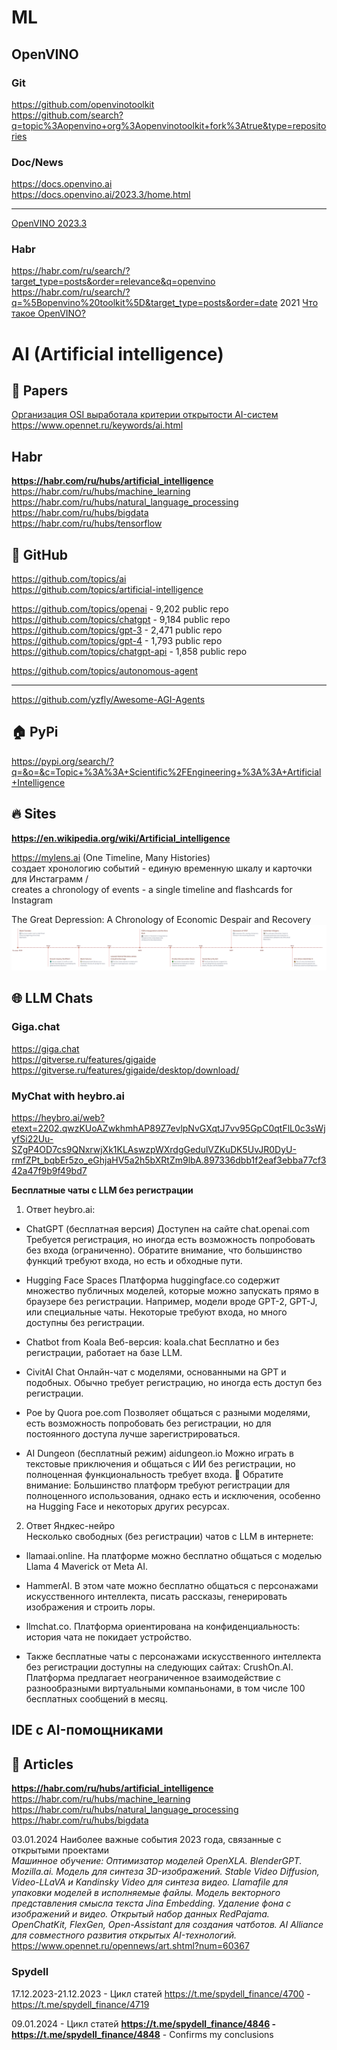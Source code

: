 # ML
## OpenVINO 
### Git                 
https://github.com/openvinotoolkit                        
https://github.com/search?q=topic%3Aopenvino+org%3Aopenvinotoolkit+fork%3Atrue&type=repositories                  

### Doc/News
https://docs.openvino.ai                    
https://docs.openvino.ai/2023.3/home.html                         
- - -
[OpenVINO 2023.3](https://www.linux.org.ru/news/linux-general/17500274)                  

### Habr                 
https://habr.com/ru/search/?target_type=posts&order=relevance&q=openvino
https://habr.com/ru/search/?q=%5Bopenvino%20toolkit%5D&target_type=posts&order=date
2021 [Что такое OpenVINO?](https://habr.com/ru/companies/intel/articles/546438/)              

# AI (Artificial intelligence)              
## 📄 Papers                  
[Организация OSI выработала критерии открытости AI-систем](https://www.opennet.ru/opennews/art.shtml?num=62127)                  
https://www.opennet.ru/keywords/ai.html                     

## Habr                      
**https://habr.com/ru/hubs/artificial_intelligence**                      
https://habr.com/ru/hubs/machine_learning                         
https://habr.com/ru/hubs/natural_language_processing                        
https://habr.com/ru/hubs/bigdata                          
https://habr.com/ru/hubs/tensorflow                                   

## 🏢 GitHub                 
https://github.com/topics/ai              
https://github.com/topics/artificial-intelligence               

https://github.com/topics/openai - 9,202 public repo                
https://github.com/topics/chatgpt -  9,184 public repo                                
https://github.com/topics/gpt-3 -  2,471 public repo               
https://github.com/topics/gpt-4 -  1,793 public repo                
https://github.com/topics/chatgpt-api -  1,858 public repo                           

https://github.com/topics/autonomous-agent                 
- - -
https://github.com/yzfly/Awesome-AGI-Agents                          

## 🏠 PyPi                          
https://pypi.org/search/?q=&o=&c=Topic+%3A%3A+Scientific%2FEngineering+%3A%3A+Artificial+Intelligence          


## 🔥 Sites
**https://en.wikipedia.org/wiki/Artificial_intelligence**             

https://mylens.ai (One Timeline, Many Histories)           
cоздает хронологию событий - единую временную шкалу и карточки для Инстаграмм  /             
creates a chronology of events - a single timeline and flashcards for Instagram              

The Great Depression: A Chronology of Economic Despair and Recovery             
![The Great Depression: A Chronology of Economic Despair and Recovery](https://github.com/ivgnk/AI/blob/master/the-great-depression-a-chronology-of-economic-despair-and-recovery-06hdt5.png)        

## 🌐 LLM Chats
### Giga.chat                  
https://giga.chat                         
https://gitverse.ru/features/gigaide                 
https://gitverse.ru/features/gigaide/desktop/download/                       

### MyChat with heybro.ai
https://heybro.ai/web?etext=2202.qwzKUoAZwkhmhAP89Z7evlpNvGXqtJ7vv95GpC0qtFlL0c3sWjyfSi22Uu-SZgP4OD7cs9QNxrwjXk1KLAswzpWXrdgGedulVZKuDK5UvJR0DyU-rmfZPt_bqbEr5zo_eGhjaHV5a2h5bXRtZm9lbA.897336dbb1f2eaf3ebba77cf342a47f9b9f49bd7

**Бесплатные чаты с LLM без регистрации**                           
1) Ответ heybro.ai:                        
- ChatGPT (бесплатная версия)
Доступен на сайте chat.openai.com
Требуется регистрация, но иногда есть возможность попробовать без входа (ограниченно).
Обратите внимание, что большинство функций требуют входа, но есть и обходные пути.

- Hugging Face Spaces
Платформа huggingface.co содержит множество публичных моделей, которые можно запускать прямо в браузере без регистрации.
Например, модели вроде GPT-2, GPT-J, или специальные чаты.
Некоторые требуют входа, но много доступны без регистрации.

- Chatbot from Koala
Веб-версия: koala.chat
Бесплатно и без регистрации, работает на базе LLM.

- CivitAI Chat
Онлайн-чат с моделями, основанными на GPT и подобных.
Обычно требует регистрацию, но иногда есть доступ без регистрации.

- Poe by Quora
poe.com
Позволяет общаться с разными моделями, есть возможность попробовать без регистрации, но для постоянного доступа лучше зарегистрироваться.

- AI Dungeon (бесплатный режим)
aidungeon.io
Можно играть в текстовые приключения и общаться с ИИ без регистрации, но полноценная функциональность требует входа.
🔑 Обратите внимание:
Большинство платформ требуют регистрации для полноценного использования, однако есть и исключения, особенно на Hugging Face и некоторых других ресурсах.
                      
2) Ответ Яндкес-нейро                                
Несколько свободных (без регистрации) чатов с LLM в интернете:                     
- llamaai.online. На платформе можно бесплатно общаться с моделью Llama 4 Maverick от Meta AI.                     

- HammerAI. В этом чате можно бесплатно общаться с персонажами искусственного интеллекта, писать рассказы, генерировать изображения и строить лоры.                      

- llmchat.co. Платформа ориентирована на конфиденциальность: история чата не покидает устройство.                 

- Также бесплатные чаты с персонажами искусственного интеллекта без регистрации доступны на следующих сайтах:
CrushOn.AI. Платформа предлагает неограниченное взаимодействие с разнообразными виртуальными компаньонами, в том числе 100 бесплатных сообщений в месяц.

## IDE с AI-помощниками                   

## 📄 Articles
**https://habr.com/ru/hubs/artificial_intelligence**    
https://habr.com/ru/hubs/machine_learning          
https://habr.com/ru/hubs/natural_language_processing             
https://habr.com/ru/hubs/bigdata            

03.01.2024 Наиболее важные события 2023 года, связанные с открытыми проектами                     
*Машинное обучение: Оптимизатор моделей OpenXLA. BlenderGPT. Mozilla.ai. Модель для синтеза 3D-изображений. Stable Video Diffusion, Video-LLaVA и Kandinsky Video для синтеза видео. Llamafile для упаковки моделей в исполняемые файлы. Модель векторного представления смысла текста Jina Embedding. Удаление фона с изображений и видео. Открытый набор данных RedPajama. OpenChatKit, FlexGen, Open-Assistant для создания чатботов. AI Alliance для совместного развития открытых AI-технологий.*              
https://www.opennet.ru/opennews/art.shtml?num=60367               

### Spydell
17.12.2023-21.12.2023 - Цикл статей 
https://t.me/spydell_finance/4700 - https://t.me/spydell_finance/4719

09.01.2024 - Цикл статей 
**https://t.me/spydell_finance/4846 - https://t.me/spydell_finance/4848** - Confirms my conclusions

